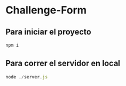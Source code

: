 # Challenge-Form

## Para iniciar el proyecto

```javascript
npm i
```

## Para correr el servidor en local

```javascript
node ./server.js
```
